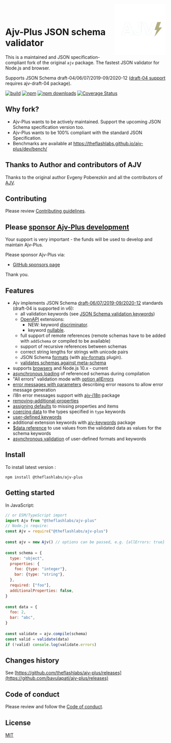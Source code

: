 <img align="right" alt="Ajv-Plus logo" width="160" src="./docs/.vuepress/public/img/ajv-plus.png">

&nbsp;

# Ajv-Plus JSON schema validator

This is a maintained and JSON specification-compliant fork of the original `ajv` package.
The fastest JSON validator for Node.js and browser.

Supports JSON Schema draft-04/06/07/2019-09/2020-12 ([draft-04 support](https://ajv.js.org/json-schema.html#draft-04) requires ajv-draft-04 package).

[![build](https://github.com/theflashlabs/ajv-plus/actions/workflows/build.yml/badge.svg)](https://github.com/theflashlabs/ajv-plus/actions?query=workflow%3Abuild)
[![npm](https://img.shields.io/npm/v/@theflashlabs/ajv-plus.svg)](https://www.npmjs.com/package/@theflashlabs/ajv-plus)
[![npm downloads](https://img.shields.io/npm/dm/@theflashlabs/ajv-plus.svg)](https://www.npmjs.com/package/@theflashlabs/ajv-plus)
[![Coverage Status](https://coveralls.io/repos/github/theflashlabs/ajv-plus/badge.svg?branch=main)](https://coveralls.io/github/theflashlabs/ajv-plus?branch=main)

## Why fork?

- Ajv-Plus wants to be actively maintained. Support the upcoming JSON Schema specification version too.
- Ajv-Plus wants to be 100% compliant with the standard JSON Specification.
- Benchmarks are available at https://theflashlabs.github.io/ajv-plus/dev/bench/

## Thanks to Author and contributors of AJV

Thanks to the original author Evgeny Poberezkin and all the contributors of [AJV](https://github.com/ajv-validator/ajv).

## Contributing

Please review [Contributing guidelines](./CONTRIBUTING.md).

## <a name="sponsors"></a>Please [sponsor Ajv-Plus development](https://github.com/sponsors/bavulapati)

Your support is very important - the funds will be used to develop and maintain Ajv-Plus.

Please sponsor Ajv-Plus via:

- [GitHub sponsors page](https://github.com/sponsors/bavulapati)

Thank you.

## Features

- Ajv implements JSON Schema [draft-06/07/2019-09/2020-12](http://json-schema.org/) standards (draft-04 is supported in v6):
  - all validation keywords (see [JSON Schema validation keywords](https://ajv.js.org/json-schema.html))
  - [OpenAPI](https://github.com/OAI/OpenAPI-Specification/blob/master/versions/3.0.3.md) extensions:
    - NEW: keyword [discriminator](https://ajv.js.org/json-schema.html#discriminator).
    - keyword [nullable](https://ajv.js.org/json-schema.html#nullable).
  - full support of remote references (remote schemas have to be added with `addSchema` or compiled to be available)
  - support of recursive references between schemas
  - correct string lengths for strings with unicode pairs
  - JSON Schema [formats](https://ajv.js.org/guide/formats.html) (with [ajv-formats](https://github.com/ajv-validator/ajv-formats) plugin).
  - [validates schemas against meta-schema](https://ajv.js.org/api.html#api-validateschema)
- supports [browsers](https://ajv.js.org/guide/environments.html#browsers) and Node.js 10.x - current
- [asynchronous loading](https://ajv.js.org/guide/managing-schemas.html#asynchronous-schema-loading) of referenced schemas during compilation
- "All errors" validation mode with [option allErrors](https://ajv.js.org/options.html#allerrors)
- [error messages with parameters](https://ajv.js.org/api.html#validation-errors) describing error reasons to allow error message generation
- i18n error messages support with [ajv-i18n](https://github.com/ajv-validator/ajv-i18n) package
- [removing-additional-properties](https://ajv.js.org/guide/modifying-data.html#removing-additional-properties)
- [assigning defaults](https://ajv.js.org/guide/modifying-data.html#assigning-defaults) to missing properties and items
- [coercing data](https://ajv.js.org/guide/modifying-data.html#coercing-data-types) to the types specified in `type` keywords
- [user-defined keywords](https://ajv.js.org/guide/user-keywords.html)
- additional extension keywords with [ajv-keywords](https://github.com/ajv-validator/ajv-keywords) package
- [\$data reference](https://ajv.js.org/guide/combining-schemas.html#data-reference) to use values from the validated data as values for the schema keywords
- [asynchronous validation](https://ajv.js.org/guide/async-validation.html) of user-defined formats and keywords

## Install

To install latest version :

```
npm install @theflashlabs/ajv-plus
```

## <a name="usage"></a>Getting started

In JavaScript:

```javascript
// or ESM/TypeScript import
import Ajv from "@theflashlabs/ajv-plus"
// Node.js require:
const Ajv = require("@theflashlabs/ajv-plus")

const ajv = new Ajv() // options can be passed, e.g. {allErrors: true}

const schema = {
  type: "object",
  properties: {
    foo: {type: "integer"},
    bar: {type: "string"},
  },
  required: ["foo"],
  additionalProperties: false,
}

const data = {
  foo: 2,
  bar: "abc",
}

const validate = ajv.compile(schema)
const valid = validate(data)
if (!valid) console.log(validate.errors)
```

## Changes history

See [https://github.com/theflashlabs/ajv-plus/releases](https://github.com/bavulapati/ajv-plus/releases)

## Code of conduct

Please review and follow the [Code of conduct](./CODE_OF_CONDUCT.md).

## License

[MIT](./LICENSE)
